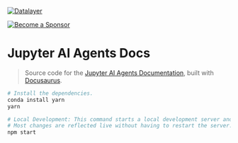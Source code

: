 <!--
  ~ Copyright (c) 2023-2024 Datalayer, Inc.
  ~
  ~ BSD 3-Clause License
-->

[![Datalayer](https://assets.datalayer.tech/datalayer-25.svg)](https://datalayer.io)

[![Become a Sponsor](https://img.shields.io/static/v1?label=Become%20a%20Sponsor&message=%E2%9D%A4&logo=GitHub&style=flat&color=1ABC9C)](https://github.com/sponsors/datalayer)

# Jupyter AI Agents Docs

> Source code for the [Jupyter AI Agents Documentation](https://datalayer.io), built with [Docusaurus](https://docusaurus.io).

```bash
# Install the dependencies.
conda install yarn
yarn
```

```bash
# Local Development: This command starts a local development server and opens up a browser window.
# Most changes are reflected live without having to restart the server.
npm start
```
